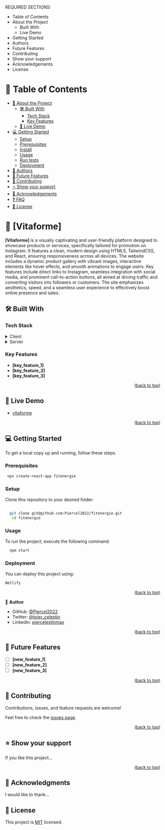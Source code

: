 
REQUIRED SECTIONS:
- Table of Contents
- About the Project
  - Built With
  - Live Demo
- Getting Started
- Authors
- Future Features
- Contributing
- Show your support
- Acknowledgements
- License



<!-- TABLE OF CONTENTS -->

# 📗 Table of Contents

- [📖 About the Project](#about-project)
  - [🛠 Built With](#built-with)
    - [Tech Stack](#tech-stack)
    - [Key Features](#key-features)
  - [🚀 Live Demo](#live-demo)
- [💻 Getting Started](#getting-started)
  - [Setup](#setup)
  - [Prerequisites](#prerequisites)
  - [Install](#install)
  - [Usage](#usage)
  - [Run tests](#run-tests)
  - [Deployment](#triangular_flag_on_post-deployment)
- [👥 Authors](#authors)
- [🔭 Future Features](#future-features)
- [🤝 Contributing](#contributing)
- [⭐️ Show your support](#support)
- [🙏 Acknowledgements](#acknowledgements)
- [❓ FAQ](#faq)
- [📝 License](#license)



# 📖 [Vitaforme] <a name="about-project"></a>



**[Vitaforme]**  is a visually captivating and user-friendly platform designed to showcase products or services, specifically tailored for promotion on Instagram. It features a clean, modern design using HTML5, TailwindCSS, and React, ensuring responsiveness across all devices. The website includes a dynamic product gallery with vibrant images, interactive elements like hover effects, and smooth animations to engage users. Key features include direct links to Instagram, seamless integration with social media, and prominent call-to-action buttons, all aimed at driving traffic and converting visitors into followers or customers. The site emphasizes aesthetics, speed, and a seamless user experience to effectively boost online presence and sales.

## 🛠 Built With <a name="built-with"></a>

### Tech Stack <a name="tech-stack"></a>



<details>
  <summary>Client</summary>
  <ul>
    <li><a href="https://reactjs.org/">React.js</a></li>
  </ul>
</details>

<details>
  <summary>Server</summary>
  <ul>
    <li><a href="https://expressjs.com/">Express.js</a></li>
  </ul>
</details>



### Key Features <a name="key-features"></a>


- **[key_feature_1]**
- **[key_feature_2]**
- **[key_feature_3]**

<p align="right">(<a href="#readme-top">back to top</a>)</p>

<!-- LIVE DEMO -->

## 🚀 Live Demo <a name="live-demo"></a>



- [vitaforme](https://vitaforme.netlify.app/)

<p align="right">(<a href="#readme-top">back to top</a>)</p>

<!-- GETTING STARTED -->

## 💻 Getting Started <a name="getting-started"></a>


To get a local copy up and running, follow these steps.

### Prerequisites

```sh
 npx create-react-app fitenergie
```
 

### Setup

Clone this repository to your desired folder:

```sh
 
  git clone git@github.com:Piercel2022/fitenergie.git
   cd fitenergie
```


### Usage

To run the project, execute the following command:

```sh
  npm start
```

### Deployment

You can deploy this project using:


```sh
Netlify
```
 

<p align="right">(<a href="#readme-top">back to top</a>)</p>

<!-- AUTHORS -->



👤 **Author**

- GitHub: [@Piercel2022](https://github.com/Piercel2022)
- Twitter: [@tpier_celestin](https://twitter.com/pier_celestin)
- LinkedIn: [piercelestinmax](https://linkedin.com/in/piercelestinmax)


<p align="right">(<a href="#readme-top">back to top</a>)</p>

<!-- FUTURE FEATURES -->

## 🔭 Future Features <a name="future-features"></a>



- [ ] **[new_feature_1]**
- [ ] **[new_feature_2]**
- [ ] **[new_feature_3]**

<p align="right">(<a href="#readme-top">back to top</a>)</p>

<!-- CONTRIBUTING -->

## 🤝 Contributing <a name="contributing"></a>

Contributions, issues, and feature requests are welcome!

Feel free to check the [issues page](../../issues/).

<p align="right">(<a href="#readme-top">back to top</a>)</p>



## ⭐️ Show your support <a name="support"></a>



If you like this project...

<p align="right">(<a href="#readme-top">back to top</a>)</p>



## 🙏 Acknowledgments <a name="acknowledgements"></a>


I would like to thank...



## 📝 License <a name="license"></a>

This project is [MIT](./LICENSE) licensed.
